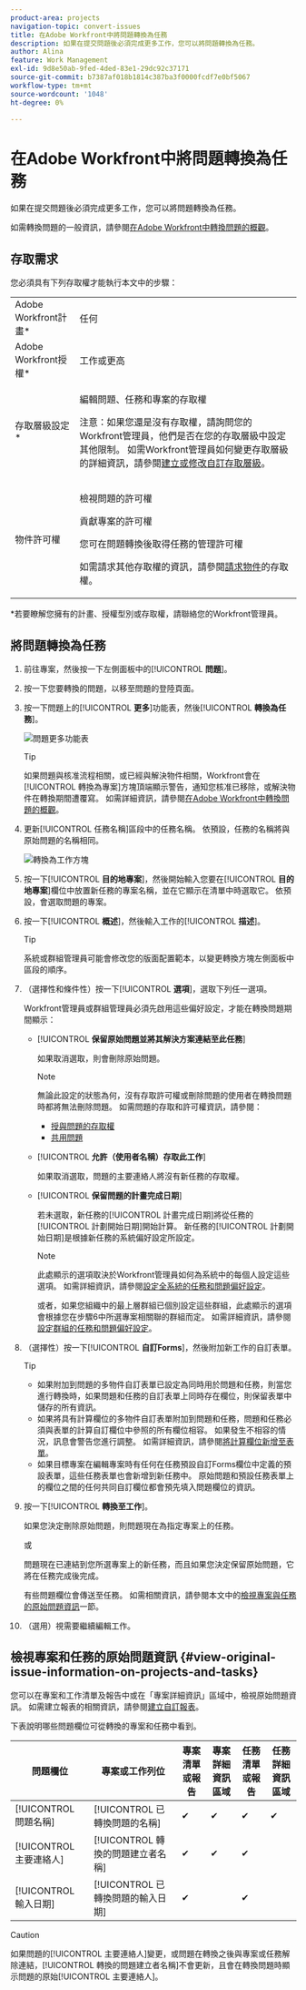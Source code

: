 ```yaml
---
product-area: projects
navigation-topic: convert-issues
title: 在Adobe Workfront中將問題轉換為任務
description: 如果在提交問題後必須完成更多工作，您可以將問題轉換為任務。
author: Alina
feature: Work Management
exl-id: 9d8e50ab-9fed-4ded-83e1-29dc92c37171
source-git-commit: b7387af018b1814c387ba3f0000fcdf7e0bf5067
workflow-type: tm+mt
source-wordcount: '1048'
ht-degree: 0%

---
```


# 在Adobe Workfront中將問題轉換為任務

如果在提交問題後必須完成更多工作，您可以將問題轉換為任務。

如需轉換問題的一般資訊，請參閱[在Adobe Workfront中轉換問題的概觀](../../../manage-work/issues/convert-issues/convert-issues.md)。

## 存取需求

您必須具有下列存取權才能執行本文中的步驟：

<table style="table-layout:auto"> 
 <col> 
 <col> 
 <tbody> 
  <tr> 
   <td role="rowheader">Adobe Workfront計畫*</td> 
   <td> <p>任何</p> </td> 
  </tr> 
  <tr> 
   <td role="rowheader">Adobe Workfront授權*</td> 
   <td> <p>工作或更高</p> </td> 
  </tr> 
  <tr> 
   <td role="rowheader">存取層級設定*</td> 
   <td> <p>編輯問題、任務和專案的存取權</p> <p>注意：如果您還是沒有存取權，請詢問您的Workfront管理員，他們是否在您的存取層級中設定其他限制。 如需Workfront管理員如何變更存取層級的詳細資訊，請參閱<a href="../../../administration-and-setup/add-users/configure-and-grant-access/create-modify-access-levels.md" class="MCXref xref">建立或修改自訂存取層級</a>。</p> </td> 
  </tr> 
  <tr> 
   <td role="rowheader">物件許可權</td> 
   <td> <p>檢視問題的許可權</p> <p>貢獻專案的許可權</p> <p>您可在問題轉換後取得任務的管理許可權</p> <p>如需請求其他存取權的資訊，請參閱<a href="../../../workfront-basics/grant-and-request-access-to-objects/request-access.md" class="MCXref xref">請求物件</a>的存取權。</p> </td> 
  </tr> 
 </tbody> 
</table>

*若要瞭解您擁有的計畫、授權型別或存取權，請聯絡您的Workfront管理員。

## 將問題轉換為任務

1. 前往專案，然後按一下左側面板中的&#x200B;[!UICONTROL **問題**]。
1. 按一下您要轉換的問題，以移至問題的登陸頁面。
1. 按一下問題上的&#x200B;[!UICONTROL **更多**]&#x200B;功能表，然後&#x200B;[!UICONTROL **轉換為任務**]。

   ![問題更多功能表](assets/qs-issue-more-menu-highlighted-350x469.png)

   >[!TIP]
   >
   >如果問題與核准流程相關，或已經與解決物件相關，Workfront會在[!UICONTROL 轉換為專案]方塊頂端顯示警告，通知您核准已移除，或解決物件在轉換期間遭覆寫。 如需詳細資訊，請參閱[在Adobe Workfront中轉換問題的概觀](../../../manage-work/issues/convert-issues/convert-issues.md)。

1. 更新[!UICONTROL 任務名稱]區段中的任務名稱。 依預設，任務的名稱將與原始問題的名稱相同。

   ![轉換為工作方塊](assets/convert-to-task-box-nwe.png)

1. 按一下&#x200B;[!UICONTROL **目的地專案**]，然後開始輸入您要在&#x200B;[!UICONTROL **目的地專案**]&#x200B;欄位中放置新任務的專案名稱，並在它顯示在清單中時選取它。 依預設，會選取問題的專案。

1. 按一下&#x200B;[!UICONTROL **概述**]，然後輸入工作的&#x200B;[!UICONTROL **描述**]。

   >[!TIP]
   >
   >   系統或群組管理員可能會修改您的版面配置範本，以變更轉換方塊左側面板中區段的順序。

1. （選擇性和條件性）按一下&#x200B;[!UICONTROL **選項**]，選取下列任一選項。

   Workfront管理員或群組管理員必須先啟用這些偏好設定，才能在轉換問題期間顯示：

   * [!UICONTROL **保留原始問題並將其解決方案連結至此任務**]

     如果取消選取，則會刪除原始問題。

     >[!NOTE]
     >
     >無論此設定的狀態為何，沒有存取許可權或刪除問題的使用者在轉換問題時都將無法刪除問題。 如需問題的存取和許可權資訊，請參閱：
     >   
     >   * [授與問題的存取權](../../../administration-and-setup/add-users/configure-and-grant-access/grant-access-issues.md)
     >   * [共用問題](../../../workfront-basics/grant-and-request-access-to-objects/share-an-issue.md)
     >   
     >

   * [!UICONTROL **允許（使用者名稱）存取此工作**]

     如果取消選取，問題的主要連絡人將沒有新任務的存取權。

   * [!UICONTROL **保留問題的計畫完成日期**]

     若未選取，新任務的[!UICONTROL 計畫完成日期]將從任務的[!UICONTROL 計劃開始日期]開始計算。 新任務的[!UICONTROL 計劃開始日期]是根據新任務的系統偏好設定所設定。

     >[!NOTE]
     >
     >
     >此處顯示的選項取決於Workfront管理員如何為系統中的每個人設定這些選項。 如需詳細資訊，請參閱[設定全系統的任務和問題偏好設定](../../../administration-and-setup/set-up-workfront/configure-system-defaults/set-task-issue-preferences.md)。
     >
     >或者，如果您組織中的最上層群組已個別設定這些群組，此處顯示的選項會根據您在步驟6中所選專案相關聯的群組而定。 如需詳細資訊，請參閱[設定群組的任務和問題偏好設定](../../../administration-and-setup/manage-groups/create-and-manage-groups/configure-task-issue-preferences-group.md)。

1. （選擇性）按一下&#x200B;[!UICONTROL **自訂Forms**]，然後附加新工作的自訂表單。

   >[!TIP]
   >
   >* 如果附加到問題的多物件自訂表單已設定為同時用於問題和任務，則當您進行轉換時，如果問題和任務的自訂表單上同時存在欄位，則保留表單中儲存的所有資訊。
   >* 如果將具有計算欄位的多物件自訂表單附加到問題和任務，問題和任務必須與表單的計算自訂欄位中參照的所有欄位相容。 如果發生不相容的情況，訊息會警告您進行調整。 如需詳細資訊，請參閱[將計算欄位新增至表單](/help/quicksilver/administration-and-setup/customize-workfront/create-manage-custom-forms/form-designer/design-a-form/add-a-calculated-field.md)。
   >* 如果目標專案在編輯專案時有任何在任務預設自訂Forms欄位中定義的預設表單，這些任務表單也會新增到新任務中。 原始問題和預設任務表單上的欄位之間的任何共同自訂欄位都會預先填入問題欄位的資訊。


1. 按一下&#x200B;[!UICONTROL **轉換至工作**]。

   如果您決定刪除原始問題，則問題現在為指定專案上的任務。

   或

   問題現在已連結到您所選專案上的新任務，而且如果您決定保留原始問題，它將在任務完成後完成。

   有些問題欄位會傳送至任務。 如需相關資訊，請參閱本文中的[檢視專案與任務的原始問題資訊](#view-original-issue-information-on-projects-and-tasks)一節。

1. （選用）視需要繼續編輯工作。

## 檢視專案和任務的原始問題資訊 {#view-original-issue-information-on-projects-and-tasks}

您可以在專案和工作清單及報告中或在「專案詳細資訊」區域中，檢視原始問題資訊。 如需建立報表的相關資訊，請參閱[建立自訂報表](../../../reports-and-dashboards/reports/creating-and-managing-reports/create-custom-report.md)。

下表說明哪些問題欄位可從轉換的專案和任務中看到。

| 問題欄位 | 專案或工作列位 | 專案清單或報告 | 專案詳細資訊區域 | 任務清單或報告 | 任務詳細資訊區域 |
|---|---|---|---|---|---|
| [!UICONTROL 問題名稱] | [!UICONTROL 已轉換問題的名稱] | ✔ | ✔ | ✔ | ✔ |
| [!UICONTROL 主要連絡人] | [!UICONTROL 轉換的問題建立者名稱] | ✔ | ✔ | ✔ |
| [!UICONTROL 輸入日期] | [!UICONTROL 已轉換問題的輸入日期] | ✔ |  | ✔ |


>[!CAUTION]
>
>如果問題的[!UICONTROL 主要連絡人]變更，或問題在轉換之後與專案或任務解除連結，[!UICONTROL 轉換的問題建立者名稱]不會更新，且會在轉換問題時顯示問題的原始[!UICONTROL 主要連絡人]。
